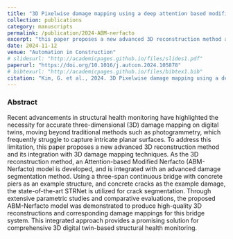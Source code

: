 ```yaml
---
title: "3D Pixelwise damage mapping using a deep attention based modified Nerfacto"
collection: publications
category: manuscripts
permalink: /publication/2024-ABM-nerfacto
excerpt: "this paper proposes a new advanced 3D reconstruction method and its integration with 3D damage mapping techniques. As the 3D reconstruction method, an Attention-based Modified Nerfacto (ABM-Nerfacto) model is developed, and is integrated with an advanced damage segmentation method. Using a three-span continuous bridge with concrete piers as an example structure, and concrete cracks as the example damage, the state-of-the-art STRNet is utilized for crack segmentation."
date: 2024-11-12
venue: "Automation in Construction"
# slidesurl: "http://academicpages.github.io/files/slides1.pdf"
paperurl: "https://doi.org/10.1016/j.autcon.2024.105878"
# bibtexurl: "http://academicpages.github.io/files/bibtex1.bib"
citation: "Kim, G. et al., 2024. 3D Pixelwise damage mapping using a deep attention based modified Nerfacto. Automation in Construction, 168, 105878."
---
```


### Abstract

Recent advancements in structural health monitoring have highlighted the necessity for accurate three-dimensional (3D) damage mapping on digital twins, moving beyond traditional methods such as photogrammetry, which frequently struggle to capture intricate planar surfaces. To address this limitation, this paper proposes a new advanced 3D reconstruction method and its integration with 3D damage mapping techniques. As the 3D reconstruction method, an Attention-based Modified Nerfacto (ABM-Nerfacto) model is developed, and is integrated with an advanced damage segmentation method. Using a three-span continuous bridge with concrete piers as an example structure, and concrete cracks as the example damage, the state-of-the-art STRNet is utilized for crack segmentation. Through extensive parametric studies and comparative evaluations, the proposed ABM-Nerfacto model was demonstrated to produce high-quality 3D reconstructions and corresponding damage mappings for this bridge system. This integrated approach provides a promising solution for comprehensive 3D digital twin-based structural health monitoring.
